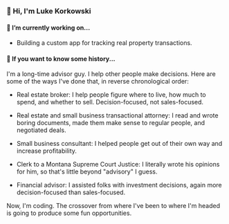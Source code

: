 ### 👋 Hi, I'm Luke Korkowski

<!--
**lukekorkowski/lukekorkowski** is a ✨ _special_ ✨ repository because its `README.md` (this file) appears on your GitHub profile.

Here are some ideas to get you started:

- 🔭 I’m currently working on ...
- 🌱 I’m currently learning ...
- 👯 I’m looking to collaborate on ...
- 🤔 I’m looking for help with ...
- 💬 Ask me about ...
- 📫 How to reach me: ...
- 😄 Pronouns: ...
- ⚡ Fun fact: ...
-->

#### 🔨 I’m currently working on...

- Building a custom app for tracking real property transactions.


#### 📜 If you want to know some history...

I'm a long-time advisor guy. I help other people make decisions. Here are some of the ways I've done that, in reverse chronological order:

- Real estate broker: I help people figure where to live, how much to spend, and whether to sell. Decision-focused, not sales-focused.

- Real estate and small business transactional attorney: I read and wrote boring documents, made them make sense to regular people, and negotiated deals.

- Small business consultant: I helped people get out of their own way and increase profitability.

- Clerk to a Montana Supreme Court Justice: I literally wrote his opinions for him, so that's little beyond "advisory" I guess.

- Financial advisor: I assisted folks with investment decisions, again more decision-focused than sales-focused.

Now, I'm coding. The crossover from where I've been to where I'm headed is going to produce some fun opportunities.
